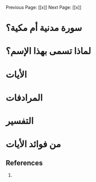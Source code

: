 Previous Page: [[x]]
Next Page: [[x]]

# سورة مدنية أم مكية؟ 



# لماذا تسمى بهذا الإسم؟



# الأيات

>

# المرادفات



# التفسير



# من فوائد الأيات



## References

1. 